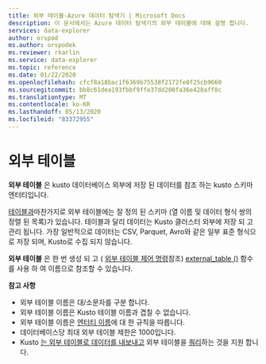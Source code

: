 ```yaml
---
title: 외부 테이블-Azure 데이터 탐색기 | Microsoft Docs
description: 이 문서에서는 Azure 데이터 탐색기의 외부 테이블에 대해 설명 합니다.
services: data-explorer
author: orspod
ms.author: orspodek
ms.reviewer: rkarlin
ms.service: data-explorer
ms.topic: reference
ms.date: 01/22/2020
ms.openlocfilehash: cfcf8a18bac1f6369b75538f2172fe8f25cb9660
ms.sourcegitcommit: bb8c61dea193fbbf9ffe37dd200fa36e428aff8c
ms.translationtype: MT
ms.contentlocale: ko-KR
ms.lasthandoff: 05/13/2020
ms.locfileid: "83372955"
---
```

# <a name="external-tables"></a>외부 테이블

**외부 테이블** 은 kusto 데이터베이스 외부에 저장 된 데이터를 참조 하는 kusto 스키마 엔터티입니다.

[테이블과](tables.md)마찬가지로 외부 테이블에는 잘 정의 된 스키마 (열 이름 및 데이터 형식 쌍의 정렬 된 목록)가 있습니다. 테이블과 달리 데이터는 Kusto 클러스터 외부에 저장 되 고 관리 됩니다. 가장 일반적으로 데이터는 CSV, Parquet, Avro와 같은 일부 표준 형식으로 저장 되며, Kusto로 수집 되지 않습니다.

**외부 테이블** 은 한 번 생성 되 고 ( [외부 테이블 제어 명령](../../management/externaltables.md)참조) [external_table ()](../../query/externaltablefunction.md) 함수를 사용 하 여 이름으로 참조할 수 있습니다. 

**참고 사항**

* 외부 테이블 이름은 대/소문자를 구분 합니다.
* 외부 테이블 이름은 Kusto 테이블 이름과 겹칠 수 없습니다.
* 외부 테이블 이름은 [엔터티 이름](./entity-names.md)에 대 한 규칙을 따릅니다.
* 데이터베이스당 최대 외부 테이블 제한은 1000입니다.
* Kusto [는 외부 테이블로 데이터를 내보내고](../../management/data-export/export-data-to-an-external-table.md) 외부 테이블을 [쿼리](../../../data-lake-query-data.md)하는 것을 지원 합니다.
